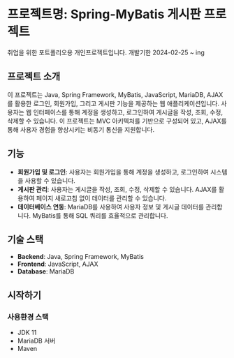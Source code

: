 # 프로젝트명: Spring-MyBatis 게시판 프로젝트 
취업을 위한 포트폴리오용 개인프로젝트입니다. 개발기한 2024-02-25 ~ ing 

## 프로젝트 소개
이 프로젝트는 Java, Spring Framework, MyBatis, JavaScript, MariaDB, AJAX를 활용한 로그인, 회원가입, 그리고 게시판 기능을 제공하는 웹 애플리케이션입니다. 사용자는 웹 인터페이스를 통해 계정을 생성하고, 로그인하여 게시글을 작성, 조회, 수정, 삭제할 수 있습니다. 이 프로젝트는 MVC 아키텍처를 기반으로 구성되어 있고, AJAX를 통해 사용자 경험을 향상시키는 비동기 통신을 지원합니다.

## 기능
- **회원가입 및 로그인**: 사용자는 회원가입을 통해 계정을 생성하고, 로그인하여 시스템을 사용할 수 있습니다.
- **게시판 관리**: 사용자는 게시글을 작성, 조회, 수정, 삭제할 수 있습니다. AJAX를 활용하여 페이지 새로고침 없이 데이터를 관리할 수 있습니다.
- **데이터베이스 연동**: MariaDB를 사용하여 사용자 정보 및 게시글 데이터를 관리합니다. MyBatis를 통해 SQL 쿼리를 효율적으로 관리합니다.

## 기술 스택
- **Backend**: Java, Spring Framework, MyBatis
- **Frontend**: JavaScript, AJAX
- **Database**: MariaDB

## 시작하기

### 사용환경 스택 
- JDK 11 
- MariaDB 서버
- Maven
